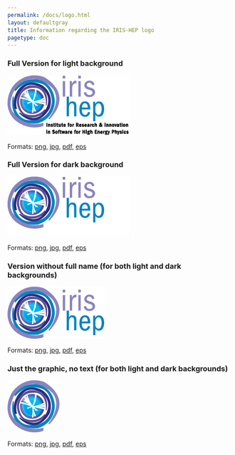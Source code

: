 ```yaml
---
permalink: /docs/logo.html
layout: defaultgray
title: Information regarding the IRIS-HEP logo
pagetype: doc
---
```


### Full Version for light background
![alt text](/assets/logos/Iris-hep-3-regular-complete.png "Logo Title Text 1")

Formats: [png](/assets/logos/Iris-hep-3-regular-complete.png), [jpg](/assets/logos/Iris-hep-3-regular-complete.jpg), [pdf](/assets/logos/Iris-hep-3-regular-complete.pdf), [eps](/assets/logos/Iris-hep-3-regular-complete.eps)



### Full Version for dark background
![alt text](/assets/logos/Iris-hep-6-WHITE-complete.png "Logo Title Text 1")

Formats: [png](/assets/logos/Iris-hep-6-WHITE-complete.png), [jpg](/assets/logos/Iris-hep-6-WHITE-complete.jpg), [pdf](/assets/logos/Iris-hep-6-WHITE-complete.pdf), [eps](/assets/logos/Iris-hep-6-WHITE-complete.eps)



### Version without full name (for both light and dark backgrounds)
![alt text](/assets/logos/Iris-hep-4-no-long-name.png "Logo Title Text 1")

Formats: [png](/assets/logos/Iris-hep-4-no-long-name.png), [jpg](/assets/logos/Iris-hep-4-no-long-name.jpg), [pdf](/assets/logos/Iris-hep-4-no-long-name.pdf), [eps](/assets/logos/Iris-hep-4-no-long-name.eps)



### Just the graphic, no text (for both light and dark backgrounds)
![alt text](/assets/logos/Iris-hep-5-just-graphic.png "Logo Title Text 1")

Formats: [png](/assets/logos/Iris-hep-5-just-graphic.png), [jpg](/assets/logos/Iris-hep-5-just-graphic.jpg), [pdf](/assets/logos/Iris-hep-5-just-graphic.pdf), [eps](/assets/logos/Iris-hep-5-just-graphic.eps)

